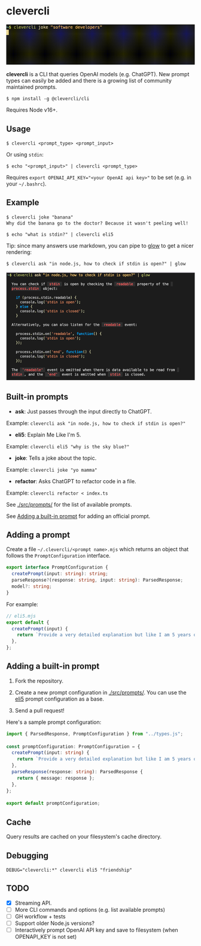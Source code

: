 # clevercli

![deverloper-joke-example](./images/developer-joke.gif)

**clevercli** is a CLI that queries OpenAI models (e.g. ChatGPT). New prompt types can easily be added and there is a growing list of community maintained prompts.

```console
$ npm install -g @clevercli/cli
```

Requires Node v16+.

## Usage

```console
$ clevercli <prompt_type> <prompt_input>
```

Or using `stdin`:

```console
$ echo "<prompt_input>" | clevercli <prompt_type>
```

Requires `export OPENAI_API_KEY="<your OpenAI api key>"` to be set (e.g. in your `~/.bashrc`).

## Example

```console
$ clevercli joke "banana"
Why did the banana go to the doctor? Because it wasn't peeling well!
```

```console
$ echo "what is stdin?" | clevercli eli5
```

Tip: since many answers use markdown, you can pipe to [glow](https://github.com/charmbracelet/glow) to get a nicer rendering:

```console
$ clevercli ask "in node.js, how to check if stdin is open?" | glow
```

![glow-example](./images/glow-example.png)

## Built-in prompts

- **ask**: Just passes through the input directly to ChatGPT.

Example: `clevercli ask "in node.js, how to check if stdin is open?"`

- **eli5**: Explain Me Like I'm 5.

Example: `clevercli eli5 "why is the sky blue?"`

- **joke**: Tells a joke about the topic.

Example: `clevercli joke "yo mamma"`

- **refactor**: Asks ChatGPT to refactor code in a file.

Example: `clevercli refactor < index.ts`

See [./src/prompts/](./src/prompts) for the list of available prompts.

See [Adding a built-in prompt](#adding-a-built-in-prompt) for adding an official prompt.

## Adding a prompt

Create a file `~/.clevercli/<prompt name>.mjs` which returns an object that follows the `PromptConfiguration` interface.

```typescript
export interface PromptConfiguration {
  createPrompt(input: string): string;
  parseResponse?(response: string, input: string): ParsedResponse;
  model?: string;
}
```

For example:

```javascript
// eli5.mjs
export default {
  createPrompt(input) {
    return `Provide a very detailed explanation but like I am 5 years old (ELI5) on this topic: ${input}.\n###\n`;
  },
};
```

## Adding a built-in prompt

1. Fork the repository.

2. Create a new prompt configuration in [./src/prompts/](./src/prompts/). You can use the [eli5](./src/prompts/eli5.ts) prompt configuration as a base.

3. Send a pull request!

Here's a sample prompt configuration:

```typescript
import { ParsedResponse, PromptConfiguration } from "../types.js";

const promptConfiguration: PromptConfiguration = {
  createPrompt(input: string) {
    return `Provide a very detailed explanation but like I am 5 years old (ELI5) on this topic: ${input}.\n###\n`;
  },
  parseResponse(response: string): ParsedResponse {
    return { message: response };
  },
};

export default promptConfiguration;
```

## Cache

Query results are cached on your filesystem's cache directory.

## Debugging

```
DEBUG="clevercli:*" clevercli eli5 "friendship"
```

## TODO

- [x] Streaming API.
- [ ] More CLI commands and options (e.g. list available prompts)
- [ ] GH workflow + tests
- [ ] Support older Node.js versions?
- [ ] Interactively prompt OpenAI API key and save to filesystem (when OPENAPI_KEY is not set)
